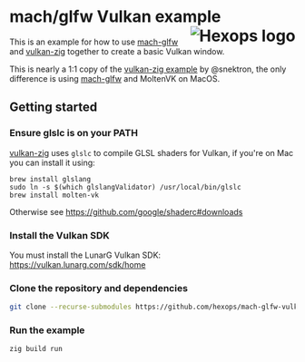 # mach/glfw Vulkan example <a href="https://hexops.com"><img align="right" alt="Hexops logo" src="https://raw.githubusercontent.com/hexops/media/main/readme.svg"></img></a>

This is an example for how to use [mach-glfw](https://github.com/hexops/mach-glfw) and [vulkan-zig](https://github.com/snektron/vulkan-zig) together to create a basic Vulkan window.

This is nearly a 1:1 copy of the [vulkan-zig example](https://github.com/snektron/vulkan-zig) by @snektron, the only difference is using [mach-glfw](https://github.com/hexops/mach-glfw) and MoltenVK on MacOS.

## Getting started

### Ensure glslc is on your PATH

[vulkan-zig](github.com/snektron/vulkan-zig) uses `glslc` to compile GLSL shaders for Vulkan, if you're on Mac you can install it using:

```
brew install glslang
sudo ln -s $(which glslangValidator) /usr/local/bin/glslc
brew install molten-vk
```

Otherwise see https://github.com/google/shaderc#downloads

### Install the Vulkan SDK

You must install the LunarG Vulkan SDK: https://vulkan.lunarg.com/sdk/home

### Clone the repository and dependencies

```sh
git clone --recurse-submodules https://github.com/hexops/mach-glfw-vulkan-example
```

### Run the example

```sh
zig build run
```
